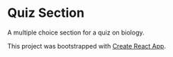 # Quiz Section

A multiple choice section for a quiz on biology.

This project was bootstrapped with [Create React App](https://github.com/facebookincubator/create-react-app).

